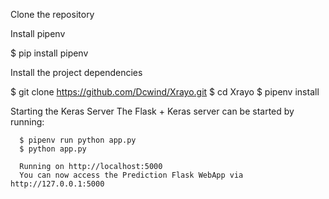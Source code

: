 Clone the repository

Install pipenv

$ pip install pipenv

Install the project dependencies

$ git clone https://github.com/Dcwind/Xrayo.git 
$ cd Xrayo
$ pipenv install 


Starting the Keras Server
The Flask + Keras server can be started by running:

      $ pipenv run python app.py
      $ python app.py

      Running on http://localhost:5000
      You can now access the Prediction Flask WebApp via http://127.0.0.1:5000
